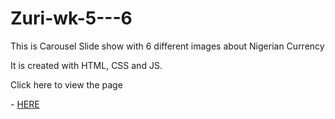 # Zuri-wk-5---6

This is Carousel Slide show with 6 different images about Nigerian Currency

It is created with HTML, CSS and JS.

Click here to view the page

- [HERE]( https://barachagreen.github.io/Carousel-Slideshow/)
